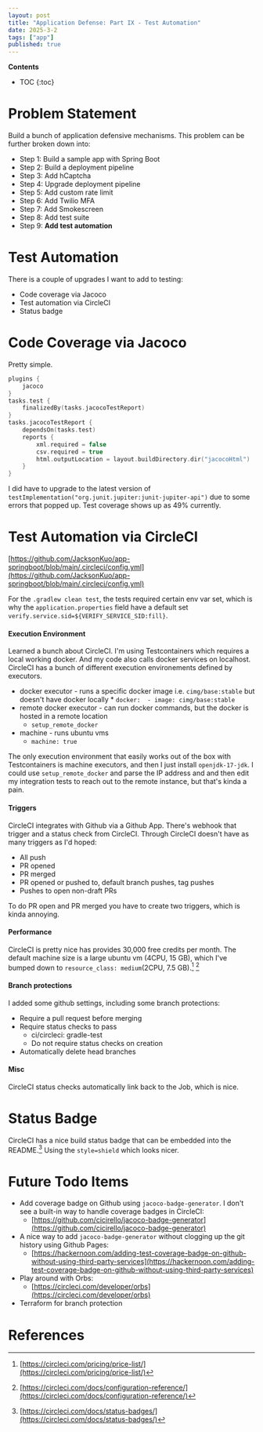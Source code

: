 ```yaml
---
layout: post
title: "Application Defense: Part IX - Test Automation"
date: 2025-3-2
tags: ["app"]
published: true
---
```


**Contents**
* TOC
{:toc}

# Problem Statement
Build a bunch of application defensive mechanisms. This problem can be further broken down into:

* Step 1: Build a sample app with Spring Boot
* Step 2: Build a deployment pipeline
* Step 3: Add hCaptcha
* Step 4: Upgrade deployment pipeline
* Step 5: Add custom rate limit
* Step 6: Add Twilio MFA
* Step 7: Add Smokescreen
* Step 8: Add test suite
* Step 9: **Add test automation**

# Test Automation
There is a couple of upgrades I want to add to testing:

* Code coverage via Jacoco
* Test automation via CircleCI
* Status badge

# Code Coverage via Jacoco
Pretty simple. 

```kotlin
plugins {
    jacoco
}
tasks.test {
    finalizedBy(tasks.jacocoTestReport)
}
tasks.jacocoTestReport {
    dependsOn(tasks.test)
	reports {
        xml.required = false
        csv.required = true
        html.outputLocation = layout.buildDirectory.dir("jacocoHtml")
    }
}
```

I did have to upgrade to the latest version of `testImplementation("org.junit.jupiter:junit-jupiter-api")` due to some errors that popped up. Test coverage shows up as 49% currently. 

# Test Automation via CircleCI
[https://github.com/JacksonKuo/app-springboot/blob/main/.circleci/config.yml](https://github.com/JacksonKuo/app-springboot/blob/main/.circleci/config.yml)

For the `.gradlew clean test`, the tests required certain env var set, which is why the `application.properties` field have a default set `verify.service.sid=${VERIFY_SERVICE_SID:fill}`. 

#### Execution Environment
Learned a bunch about CircleCI. I'm using Testcontainers which requires a local working docker. And my code also calls docker services on localhost. CircleCI has a bunch of different execution environements defined by executors. 

* docker executor - runs a specific docker image i.e. `cimg/base:stable` but doesn't have docker locally
    * 
        ```
        docker: 
            - image: cimg/base:stable
        ```
* remote docker executor - can run docker commands, but the docker is hosted in a remote location
    * `setup_remote_docker`
* machine - runs ubuntu vms
    * `machine: true`

The only execution environment that easily works out of the box with Testcontainers is machine executors, and then I just install `openjdk-17-jdk`. I could use `setup_remote_docker` and parse the IP address and and then edit my integration tests to reach out to the remote instance, but that's kinda a pain. 

#### Triggers
CircleCI integrates with Github via a Github App. There's webhook that trigger and a status check from CircleCI. Through CircleCI doesn't have as many triggers as I'd hoped:
* All push
* PR opened
* PR merged
* PR opened or pushed to, default branch pushes, tag pushes
* Pushes to open non-draft PRs

To do PR open and PR merged you have to create two triggers, which is kinda annoying.  

#### Performance
CircleCI is pretty nice has provides 30,000 free credits per month. The default machine size is a large ubuntu vm (4CPU, 15 GB), which I've bumped down to `resource_class: medium`(2CPU, 7.5 GB).[^1] [^2]

#### Branch protections
I added some github settings, including some branch protections:
* Require a pull request before merging
* Require status checks to pass
    * ci/circleci: gradle-test
    * Do not require status checks on creation
* Automatically delete head branches 

#### Misc
CircleCI status checks automatically link back to the Job, which is nice. 

# Status Badge
CircleCI has a nice build status badge that can be embedded into the README.[^3]
Using the `style=shield` which looks nicer.

# Future Todo Items
* Add coverage badge on Github using `jacoco-badge-generator`. I don't see a built-in way to handle coverage badges in CircleCI:
    * [https://github.com/cicirello/jacoco-badge-generator](https://github.com/cicirello/jacoco-badge-generator)
* A nice way to add `jacoco-badge-generator` without clogging up the git history using Github Pages:
    * [https://hackernoon.com/adding-test-coverage-badge-on-github-without-using-third-party-services](https://hackernoon.com/adding-test-coverage-badge-on-github-without-using-third-party-services)
* Play around with Orbs: 
    * [https://circleci.com/developer/orbs](https://circleci.com/developer/orbs)
* Terraform for branch protection

# References
[^1]: [https://circleci.com/pricing/price-list/](https://circleci.com/pricing/price-list/)

[^2]: [https://circleci.com/docs/configuration-reference/](https://circleci.com/docs/configuration-reference/)

[^3]: [https://circleci.com/docs/status-badges/](https://circleci.com/docs/status-badges/)